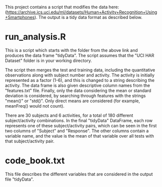 This project contains a script that modifies the data here: (https://archive.ics.uci.edu/ml/datasets/Human+Activity+Recognition+Using+Smartphones). The output is a tidy data format as described below. 

# run_analysis.R
This is a script which starts with the folder from the above link and produces the data frame "tidyData". The script assumes that the "UCI HAR Dataset" folder is in your working directory. 

The script then merges the test and training data, including the quantitative observations along with subject number and activity. The activity is initially represented as a factor (1-6), and this is changed to a string describing the activity. The data frame is also given descriptive column names from the "features.txt" file. Finally, only the data considering the mean or standard deviation is considered, by searching through features with the strings "mean()" or "std()". Only direct means are considered (for example, meanFreq() would not count). 

There are 30 subjects and 6 activities, for a total of 180 different subject/activity combinations. In the final "tidyData" DataFrame, each row represents one of these subject/activity pairs, which can be seen in the first two columns of "Subject" and "Response". The other columns contain a variable name, and the value is the mean of that variable over all tests with that subject/activity pair. 

# code_book.txt

This file describes the different variables that are considered in the output file "tidyData". 


